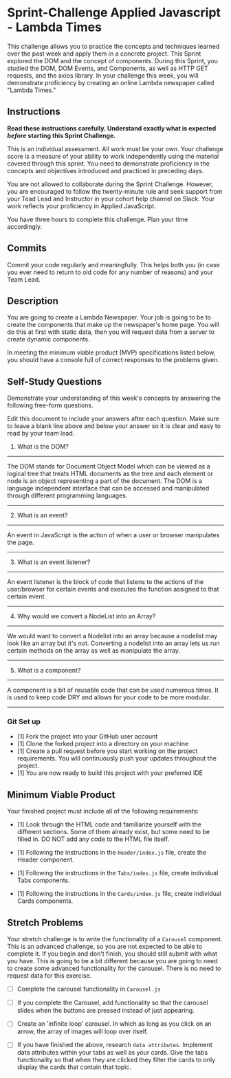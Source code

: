# Sprint-Challenge Applied Javascript - Lambda Times

This challenge allows you to practice the concepts and techniques learned over the past week and apply them in a concrete project. This Sprint explored the DOM and the concept of components. During this Sprint, you studied the DOM, DOM Events, and Components, as well as HTTP GET requests, and the axios library. In your challenge this week, you will demonstrate proficiency by creating an online Lambda newspaper called "Lambda Times."

## Instructions

**Read these instructions carefully. Understand exactly what is expected _before_ starting this Sprint Challenge.**

This is an individual assessment. All work must be your own. Your challenge score is a measure of your ability to work independently using the material covered through this sprint. You need to demonstrate proficiency in the concepts and objectives introduced and practiced in preceding days.

You are not allowed to collaborate during the Sprint Challenge. However, you are encouraged to follow the twenty-minute rule and seek support from your Tead Lead and Instructor in your cohort help channel on Slack. Your work reflects your proficiency in Applied JavaScript.

You have three hours to complete this challenge. Plan your time accordingly.

## Commits

Commit your code regularly and meaningfully. This helps both you (in case you ever need to return to old code for any number of reasons) and your Team Lead.

## Description

You are going to create a Lambda Newspaper. Your job is going to be to create the components that make up the newspaper's home page. You will do this at first with static data, then you will request data from a server to create dynamic components.

In meeting the minimum viable product (MVP) specifications listed below, you should have a console full of correct responses to the problems given.

## Self-Study Questions

Demonstrate your understanding of this week's concepts by answering the following free-form questions.

Edit this document to include your answers after each question. Make sure to leave a blank line above and below your answer so it is clear and easy to read by your team lead.

1. What is the DOM?
************************************************************************
The DOM stands for Document Object Model which can be viewed as a logical tree that treats HTML documents as the tree and each element or node is an object representing a part of the document. The DOM is a language independent interface that can be accessed and manipulated through different programming languages.
************************************************************************


2. What is an event?
************************************************************************
An event in JavaScript is the action of when a user or browser manipulates the page. 
************************************************************************


3. What is an event listener?
************************************************************************
An event listener is the block of code that listens to the actions of the user/browser for certain events and executes the function assigned to that certain event. 
************************************************************************


4. Why would we convert a NodeList into an Array?
************************************************************************
We would want to convert a Nodelist into an array because a nodelist may look like an array but it's not. Converting a nodelist into an array lets us run certain methods on the array as well as manipulate the array.
************************************************************************


5. What is a component?
*************************************************************************
A component is a bit of reusable code that can be used numerous times. It is used to keep code DRY and allows for your code to be more modular. 
*************************************************************************


### Git Set up

* [1] Fork the project into your GitHub user account
* [1] Clone the forked project into a directory on your machine
* [1] Create a pull request before you start working on the project requirements.  You will continuously push your updates throughout the project.
* [1] You are now ready to build this project with your preferred IDE

## Minimum Viable Product

Your finished project must include all of the following requirements:

* [1] Look through the HTML code and familiarize yourself with the different sections. Some of them already exist, but some need to be filled in. DO NOT add any code to the HTML file itself.

* [1] Following the instructions in the `Header/index.js` file, create the Header component.

* [1] Following the instructions in the `Tabs/index.js` file, create individual Tabs components.

* [1] Following the instructions in the `Cards/index.js` file, create individual Cards components.

## Stretch Problems

Your stretch challenge is to write the functionality of a `Carousel` component. This is an advanced challenge, so you are not expected to be able to complete it. If you begin and don't finish, you should still submit with what you have. This is going to be a bit different because you are going to need to create some advanced functionality for the carousel. There is no need to request data for this exercise.

* [ ] Complete the carousel functionality in `Carousel.js`

* [ ] If you complete the Carousel, add functionality so that the carousel slides when the buttons are pressed instead of just appearing.

* [ ] Create an 'infinite loop' carousel. In which as long as you click on an arrow, the array of images will loop over itself.

* [ ] If you have finished the above, research `data attributes`. Implement data attributes within your tabs as well as your cards. Give the tabs functionality so that when they are clicked they filter the cards to only display the cards that contain that topic.
